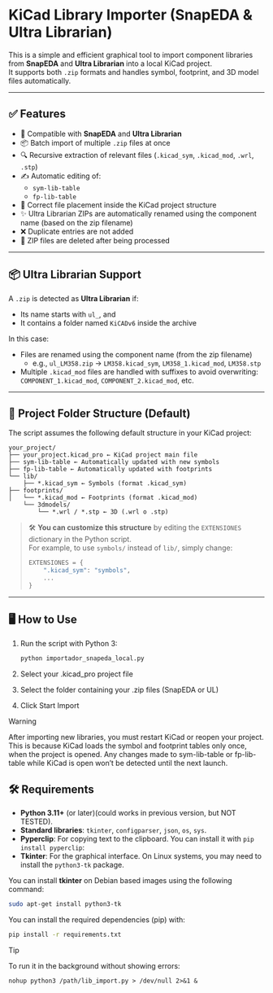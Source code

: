 # KiCad Library Importer (SnapEDA & Ultra Librarian)

This is a simple and efficient graphical tool to import component libraries from **SnapEDA** and **Ultra Librarian** into a local KiCad project.  
It supports both `.zip` formats and handles symbol, footprint, and 3D model files automatically.

---

## ✅ Features

- 🧩 Compatible with **SnapEDA** and **Ultra Librarian**
- 📦 Batch import of multiple `.zip` files at once
- 🔍 Recursive extraction of relevant files (`.kicad_sym`, `.kicad_mod`, `.wrl`, `.stp`)
- ✍️ Automatic editing of:
  - `sym-lib-table`
  - `fp-lib-table`
- 📁 Correct file placement inside the KiCad project structure
- ✨ Ultra Librarian ZIPs are automatically renamed using the component name (based on the zip filename)
- ❌ Duplicate entries are not added
- 🧹 ZIP files are deleted after being processed

---

## 📦 Ultra Librarian Support

A `.zip` is detected as **Ultra Librarian** if:
- Its name starts with `ul_`, and
- It contains a folder named `KiCADv6` inside the archive

In this case:
- Files are renamed using the component name (from the zip filename)
  - e.g., `ul_LM358.zip` → `LM358.kicad_sym`, `LM358_1.kicad_mod`, `LM358.stp`
- Multiple `.kicad_mod` files are handled with suffixes to avoid overwriting: `COMPONENT_1.kicad_mod`, `COMPONENT_2.kicad_mod`, etc.

---

## 📁 Project Folder Structure (Default)

The script assumes the following default structure in your KiCad project:

```
your_project/ 
├── your_project.kicad_pro ← KiCad project main file
├── sym-lib-table ← Automatically updated with new symbols 
├── fp-lib-table ← Automatically updated with footprints 
└── lib/ 
    ├── *.kicad_sym ← Symbols (format .kicad_sym) 
├── footprints/ 
│   └── *.kicad_mod ← Footprints (format .kicad_mod) 
    └── 3dmodels/ 
        └── *.wrl / *.stp ← 3D (.wrl o .stp)
```

> 🛠️ **You can customize this structure** by editing the `EXTENSIONES` dictionary in the Python script.  
> For example, to use `symbols/` instead of `lib/`, simply change:
> ```python
> EXTENSIONES = {
>     ".kicad_sym": "symbols",
>     ...
> }
> ```

---

## 🖥️ How to Use

1. Run the script with Python 3:
   ```bash
   python importador_snapeda_local.py
   ```
2. Select your .kicad_pro project file

3. Select the folder containing your .zip files (SnapEDA or UL)

4. Click Start Import

>[!WARNING]
After importing new libraries, you must restart KiCad or reopen your project.
This is because KiCad loads the symbol and footprint tables only once, when the project is opened.
Any changes made to sym-lib-table or fp-lib-table while KiCad is open won’t be detected until the next launch.

## 🛠 Requirements

- **Python 3.11+** (or later)(could works in previous version, but NOT TESTED).
- **Standard libraries**: `tkinter`, `configparser`, `json`, `os`, `sys`.
- **Pyperclip**: For copying text to the clipboard. You can install it with `pip install pyperclip`:
- **Tkinter**: For the graphical interface. On Linux systems, you may need to install the `python3-tk` package.

You can install **tkinter** on Debian based images using the following command:

```bash
sudo apt-get install python3-tk
```

You can install the required dependencies (pip) with:

```bash
pip install -r requirements.txt
```

>[!TIP]
> To run it in the background without showing errors:
>
>`nohup python3 /path/lib_import.py > /dev/null 2>&1 &`
